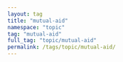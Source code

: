 ```yaml
---
layout: tag
title: "mutual-aid"
namespace: "topic"
tag: "mutual-aid"
full_tag: "topic/mutual-aid"
permalink: /tags/topic/mutual-aid/
---
```

